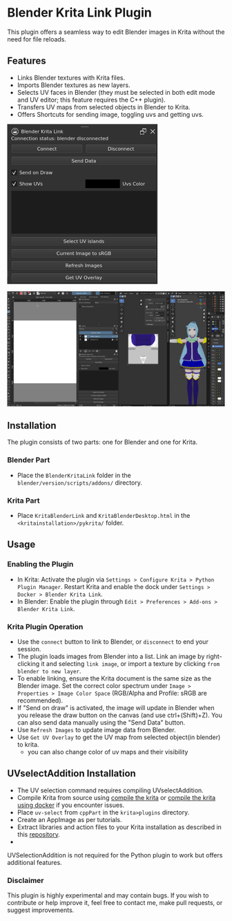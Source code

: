 # Blender Krita Link Plugin

This plugin offers a seamless way to edit Blender images in Krita without the need for file reloads.

## Features
- Links Blender textures with Krita files.
- Imports Blender textures as new layers.
- Selects UV faces in Blender (they must be selected in both edit mode and UV editor; this feature requires the C++ plugin).
- Transfers UV maps from selected objects in Blender to Krita.
- Offers Shortcuts for sending image, toggling uvs and getting uvs.

![panel](panel.png)

![demo](demo.gif)


## Installation

The plugin consists of two parts: one for Blender and one for Krita.

### Blender Part
- Place the `BlenderKritaLink` folder in the `blender/version/scripts/addons/` directory.

### Krita Part
- Place `KritaBlenderLink` and `KritaBlenderDesktop.html` in the `<kritainstallation>/pykrita/` folder.

## Usage

### Enabling the Plugin
- In Krita: Activate the plugin via `Settings > Configure Krita > Python Plugin Manager`. Restart Krita and enable the dock under `Settings > Docker > Blender Krita Link`.
- In Blender: Enable the plugin through `Edit > Preferences > Add-ons > Blender Krita Link`.

### Krita Plugin Operation
- Use the `connect` button to link to Blender, or `disconnect` to end your session.
- The plugin loads images from Blender into a list. Link an image by right-clicking it and selecting `link image`, or import a texture by clicking `from blender to new layer`.
- To enable linking, ensure the Krita document is the same size as the Blender image. Set the correct color spectrum under `Image > Properties > Image Color Space` (RGB/Alpha and Profile: sRGB are recommended).
- If "Send on draw" is activated, the image will update in Blender when you release the draw button on the canvas (and use ctrl+(Shift)+Z). You can also send data manually using the "Send Data" button.
- Use `Refresh Images` to update image data from Blender.
- Use `Get UV Overlay` to get the UV map from selected object(in blender) to krita.
  - you can also change color of uv maps and their visibility

## UVselectAddition Installation
- The UV selection command requires compiling UVselectAddition.
- Compile Krita from source using [compile the krita](https://docs.krita.org/en/untranslatable_pages/building_krita.html) or [compile the krita using docker](https://docs.krita.org/en/untranslatable_pages/building/build_krita_with_docker_on_linux.html) if you encounter issues.
- Place `uv-select` from `cppPart` in the `krita>plugins` directory.
- Create an AppImage as per tutorials.
- Extract libraries and action files to your Krita installation as described in this [repository](https://github.com/Acly/krita-ai-tools).
- 
UVSelectionAddition is not required for the Python plugin to work but offers additional features.

### Disclaimer
This plugin is highly experimental and may contain bugs. If you wish to contribute or help improve it, feel free to contact me, make pull requests, or suggest improvements.